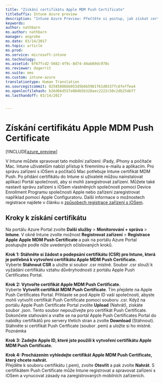 ```yaml
---
title: "Získání certifikátu Apple MDM Push Certificate"
titleSuffix: Intune Azure preview
description: "Intune Azure Preview: Přečtěte si postup, jak získat certifikát Apple MDM Push Certificate pro správu zařízení s iOSem v Intune."
keywords: 
author: nathbarn
ms.author: nathbarn
manager: angrobe
ms.date: 03/14/2017
ms.topic: article
ms.prod: 
ms.service: microsoft-intune
ms.technology: 
ms.assetid: 6f67fcd2-5682-4f9c-8d74-d4ab69dc978c
ms.reviewer: dagerrit
ms.suite: ems
ms.custom: intune-azure
translationtype: Human Translation
ms.sourcegitcommit: 82585886bb053d5b6b5981f61d0337fc6feffea4
ms.openlocfilehash: b26d66d557e084b5b328aec2222c50c2db254bf7
ms.lasthandoff: 03/14/2017


---
```


# <a name="get-an-apple-mdm-push-certificate"></a>Získání certifikátu Apple MDM Push Certificate

[!INCLUDE[azure_preview](../includes/azure_preview.md)]

V Intune můžete spravovat tato mobilní zařízení: iPady, iPhony a počítače Mac. Intune uživatelům nabízí přístup k firemnímu e-mailu a aplikacím. Pro správu zařízení s iOSem a počítačů Mac potřebuje Intune certifikát MDM Push. Po přidání certifikátu do Intune si uživatelé můžou nainstalovat aplikaci Portál společnosti, aby si mohli zaregistrovat zařízení. Můžete také nastavit správu zařízení s iOSem vlastněných společností pomocí Device Enrollment Programu společnosti Apple nebo zařízení zaregistrovat například pomocí Apple Configuratoru. Další informace o možnostech registrace najdete v článku o [způsobech registrace zařízení s iOSem](https://docs.microsoft.com/intune-azure/enroll-devices/choose-ios-enrollment-method).

## <a name="steps-to-get-your-certificate"></a>Kroky k získání certifikátu
Na portálu Azure Portal zvolte **Další služby** > **Monitorování + správa** > **Intune**. V okně Intune zvolte možnost **Registrovat zařízení** > **Registrace Apple** **Apple MDM Push Certificate** a pak na portálu Azure Portal postupujte podle níže uvedených očíslovaných kroků.

**Krok 1: Stáhněte si žádost o podepsání certifikátu (CSR) pro Intune, která je potřebná k vytvoření certifikátu Apple MDM Push Certificate.**<br>
Vyberte **Stáhnout CSR** a uložte si soubor .csr místně. Soubor .csr slouží k vyžádání certifikátu vztahu důvěryhodnosti z portálu Apple Push Certificates Portal.

**Krok 2: Vytvořte certifikát Apple MDM Push Certificate.**<br>
Vyberte **Vytvořit certifikát MDM Push Certificate**. Tím přejdete na Apple Push Certificates Portal. Přihlaste se pod Apple ID vaší společnosti, abyste mohli vytvořit certifikát Push Certificate pomocí souboru .csr. Když na portálu Apple Push Certificate Portal zvolíte **Upload** (Nahrát), získáte soubor .json. Tento soubor nepoužívejte pro certifikát Push Certificate. Dokončete stahování a vraťte se na portál Apple Push Certificates Portal do nabídky certifikátů pro servery třetích stran a zvolte **Download** (Stáhnout). Stáhněte si certifikát Push Certficate (soubor .pem) a uložte si ho místně.
Poznámka

**Krok 3: Zadejte Apple ID, které jste použili k vytvoření certifikátu Apple MDM Push Certificate.**

**Krok 4: Procházením vyhledejte certifikát Apple MDM Push Certificate, který chcete nahrát.**<br>
Přejděte k souboru certifikátu (.pem), zvolte **Otevřít** a pak zvolte **Nahrát**. S certifikátem Push Certificate může Intune registrovat a spravovat zařízení s iOSem a vynucovat zásady na zaregistrovaných mobilních zařízeních.

